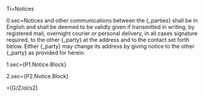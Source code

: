 Ti=Notices

0.sec=Notices and other communications between the {_parties} shall be in English and shall be deemed to be validly given if transmitted in writing, by registered mail, overnight courier or personal delivery, in all cases signature required, to the other {_party} at the address and to the contact set forth below. Either {_party} may change its address by giving notice to the other {_party} as provided for herein.

1.sec={P1.Notice.Block}

2.sec={P2.Notice.Block}

=[G/Z/ol/s2]
